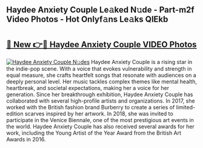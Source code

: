 ## Haydee Anxiety Couple Le𝚊ked N𝚞de - Part-m2f Video Photos - Hot Onlyf𝚊ns Le𝚊ks QlEkb

# <h2><a href="http://ac38313.deff.icu/?id=Haydee+Anxiety+Couple">🔗 New 👉🔴 Haydee Anxiety Couple VIDEO Photos</a></h2>

[![Haydee Anxiety Couple N𝚞des](https://i.imgur.com/rIISA9y.gif)](http://ac38313.deff.icu/?id=Haydee+Anxiety+Couple)
Haydee Anxiety Couple is a rising star in the indie-pop scene. With a voice that evokes vulnerability and strength in equal measure, she crafts heartfelt songs that resonate with audiences on a deeply personal level. Her music tackles complex themes like mental health, heartbreak, and societal expectations, making her a voice for her generation. Since her breakthrough exhibition, Haydee Anxiety Couple has collaborated with several high-profile artists and organizations. In 2017, she worked with the British fashion brand Burberry to create a series of limited-edition scarves inspired by her artwork. In 2018, she was invited to participate in the Venice Biennale, one of the most prestigious art events in the world. Haydee Anxiety Couple has also received several awards for her work, including the Young Artist of the Year Award from the British Art Awards in 2016.
